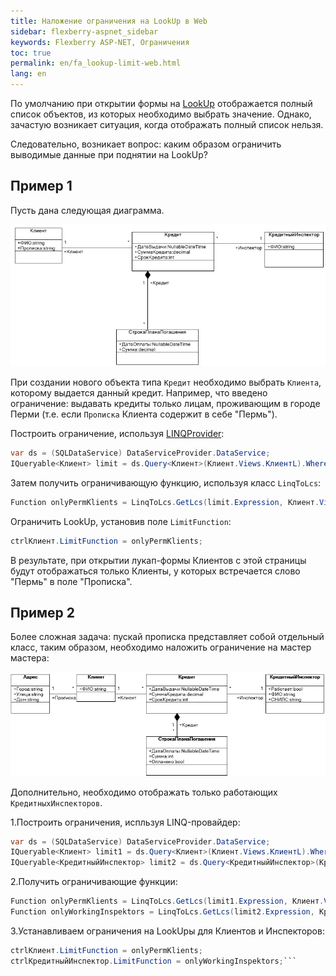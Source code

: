 ```yaml
---
title: Наложение ограничения на LookUp в Web
sidebar: flexberry-aspnet_sidebar
keywords: Flexberry ASP-NET, Ограничения
toc: true
permalink: en/fa_lookup-limit-web.html
lang: en
---
```


По умолчанию при открытии формы на [LookUp](fa_lookup-overview.html) отображается полный список объектов, из которых необходимо выбрать значение. Однако, зачастую возникает ситуация, когда отображать полный список нельзя.

Следовательно, возникает вопрос: каким образом ограничить выводимые данные при поднятии на LookUp?

## Пример 1

Пусть дана следующая диаграмма.

![](/images/pages/products/flexberry-aspnet/controls/lookup/filter-ex-diagram.png)

При создании нового объекта типа `Кредит` необходимо выбрать `Клиента`, которому выдается данный кредит. Например, что введено ограничение: выдавать кредиты только лицам, проживающим в городе Перми (т.е. если `Прописка` Клиента содержит в себе "Пермь").

Построить ограничение, используя [LINQProvider](fo_linq-provider.html):

```csharp
var ds = (SQLDataService) DataServiceProvider.DataService;
IQueryable<Клиент> limit = ds.Query<Клиент>(Клиент.Views.КлиентL).Where(klient => klient.Прописка.Contains("Пермь"));
```

Затем получить ограничивающую функцию, используя класс `LinqToLcs`:

```csharp
Function onlyPermKlients = LinqToLcs.GetLcs(limit.Expression, Клиент.Views.КлиентL).LimitFunction;
```

Ограничить LookUp, установив поле `LimitFunction`:

```csharp
ctrlКлиент.LimitFunction = onlyPermKlients;
```

В результате, при открытии лукап-формы Клиентов с этой страницы будут отображаться только Клиенты, у которых встречается слово "Пермь" в поле "Прописка".

## Пример 2

Более сложная задача: пускай прописка представляет собой отдельный класс, таким образом, необходимо наложить ограничение на мастер мастера:

![](/images/pages/products/flexberry-aspnet/controls/lookup/kredit-diagramm.png)

Дополнительно, необходимо отображать только работающих `КредитныхИнспекторов`.

1.Построить ограничения, испльзуя LINQ-провайдер: 

```csharp
var ds = (SQLDataService) DataServiceProvider.DataService;
IQueryable<Клиент> limit1 = ds.Query<Клиент>(Клиент.Views.КлиентL).Where(klient => klient.Прописка.Город == "Пермь");
IQueryable<КредитныйИнспектор> limit2 = ds.Query<КредитныйИнспектор>(КредитныйИнспектор.Views.КредитныйИнспекторL).Where(insp => insp.Работает);
```

2.Получить ограничивающие функции:

```csharp
Function onlyPermKlients = LinqToLcs.GetLcs(limit1.Expression, Клиент.Views.КлиентL).LimitFunction;
Function onlyWorkingInspektors = LinqToLcs.GetLcs(limit2.Expression, КредитныйИнспектор.Views.КредитныйИнспекторL).LimitFunction;
```

3.Устанавливаем ограничения на LookUpы для Клиентов и Инспекторов:

```csharp
ctrlКлиент.LimitFunction = onlyPermKlients;
ctrlКредитныйИнспектор.LimitFunction = onlyWorkingInspektors;```
